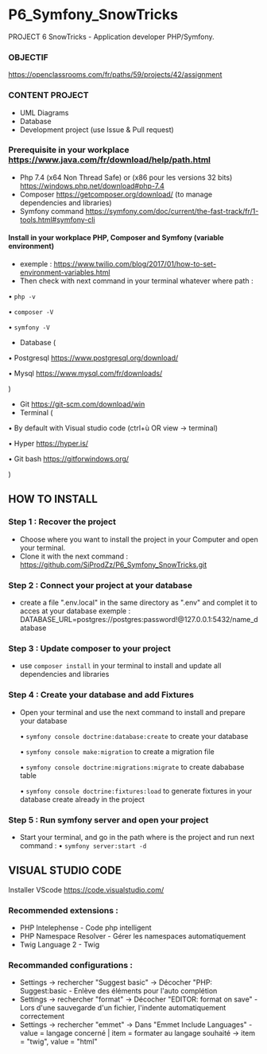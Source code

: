 # P6_Symfony_SnowTricks

PROJECT 6 SnowTricks - Application developer PHP/Symfony.

### OBJECTIF 
<https://openclassrooms.com/fr/paths/59/projects/42/assignment>

### CONTENT PROJECT
-   UML Diagrams
-   Database
-   Development project (use Issue & Pull request)

### Prerequisite in your workplace <https://www.java.com/fr/download/help/path.html>
-   Php 7.4  (x64 Non Thread Safe) or (x86 pour les versions 32 bits) <https://windows.php.net/download#php-7.4>
-   Composer  <https://getcomposer.org/download/> (to manage dependencies and libraries)
-   Symfony command <https://symfony.com/doc/current/the-fast-track/fr/1-tools.html#symfony-cli>

#### Install in your workplace PHP, Composer and Symfony (variable environment)
-   exemple : <https://www.twilio.com/blog/2017/01/how-to-set-environment-variables.html>
-   Then check with next command in your terminal whatever where path :

  • <code>php -v</code>

  • <code>composer -V</code>

  • <code>symfony -V</code>

-   Database (

  • Postgresql <https://www.postgresql.org/download/>

  • Mysql <https://www.mysql.com/fr/downloads/>

)

-   Git <https://git-scm.com/download/win>
-   Terminal (

  • By default with Visual studio code (ctrl+ù OR view -> terminal)
  
  • Hyper <https://hyper.is/>
  
  • Git bash <https://gitforwindows.org/>
  
  )

## HOW TO INSTALL

### Step 1 : Recover the project
-   Choose where you want to install the project in your Computer and open your terminal.
-   Clone it with the next command : <https://github.com/SiProdZz/P6_Symfony_SnowTricks.git>

### Step 2 : Connect your project at your database
-   create a file ".env.local" in the same directory as ".env" and complet it to acces at your database
    exemple : DATABASE_URL=postgres://postgres:password!@127.0.0.1:5432/name_database

### Step 3 : Update composer to your project
-   use <code>composer install</code> in your terminal to install and update all dependencies and libraries 

### Step 4 : Create your database and add Fixtures
-   Open your terminal and use the next command to install and prepare your database

    • <code>symfony console doctrine:database:create</code> to create your database

    • <code>symfony console make:migration</code> to create a migration file

    • <code>symfony console doctrine:migrations:migrate</code> to create dababase table

    • <code>symfony console doctrine:fixtures:load</code> to generate fixtures in your database create already in the project

### Step 5 : Run symfony server and open your project
-   Start your terminal, and go in the path where is the project and run next command :
    • <code>symfony server:start -d</code>

## VISUAL STUDIO CODE
Installer VScode https://code.visualstudio.com/

### Recommended extensions :

-   PHP Intelephense - Code php intelligent
-   PHP Namespace Resolver - Gérer les namespaces automatiquement
-   Twig Language 2 - Twig
     
### Recommanded configurations :

-   Settings -> rechercher "Suggest basic" -> Décocher "PHP: Suggest:basic - Enlève des éléments pour l'auto complétion
-   Settings -> rechercher "format" -> Décocher "EDITOR: format on save" - Lors d'une sauvegarde d'un fichier, l'indente automatiquement correctement
-   Settings -> rechercher "emmet" -> Dans "Emmet Include Languages" - value = langage concerné | item = formater au langage souhaité -> item = "twig", value = "html"